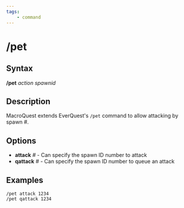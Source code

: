 ```yaml
---
tags:
    - command
---
```

# /pet

## Syntax

**/pet** _action_ _spawnid_

## Description

MacroQuest extends EverQuest's `/pet` command to allow attacking by spawn #.

## Options

- **attack** _#_ - Can specify the spawn ID number to attack
- **qattack** _#_ - Can specify the spawn ID number to queue an attack

## Examples

```text
/pet attack 1234
/pet qattack 1234
```


